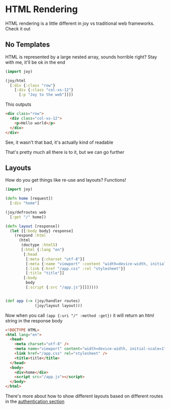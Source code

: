 # HTML Rendering

HTML rendering is a little different in joy vs traditional web frameworks. Check it out

## No Templates

HTML is represented by a large nested array, sounds horrible right? Stay with me, it'll be ok in the end

```clojure
(import joy)

(joy/html
  [:div {:class "row"}
    [:div {:class "col-xs-12"}
      [:p "Joy to the web"]]])
```

This outputs

```html
<div class="row">
  <div class="col-xs-12">
    <p>Hello world</p>
  </div>
</div>
```

See, it wasn't that bad, it's actually kind of readable

That's pretty much all there is to it, but we can go further

## Layouts

How do you get things like re-use and layouts? Functions!

```clojure
(import joy)

(defn home [request])
  [:div "home"]

(joy/defroutes web
  [:get "/" home])

(defn layout [response])
  (let [{:body body} response]
    (respond :html
      (html
       (doctype :html5)
       [:html {:lang "en"}
        [:head
         [:meta {:charset "utf-8"}]
         [:meta {:name "viewport" :content "width=device-width, initial-scale=1"}]
         [:link {:href "/app.css" :rel "stylesheet"}]
         [:title "title"]]
        [:body
         body
         [:script {:src "/app.js"}]]]))))


(def app (-> (joy/handler routes)
             (joy/layout layout)))
```

Now when you call `(app {:uri "/" :method :get})` it will return an html string in the response body

```html
<!DOCTYPE HTML>
<html lang="en">
  <head>
    <meta charset="utf-8" />
    <meta name="viewport" content="width=device-width, initial-scale=1" />
    <link href="/app.css" rel="stylesheet" />
    <title>title</title>
  </head>
  <body>
    <div>home</div>
    <script src="/app.js"></script>
  </body>
</html>
```

There's more about how to show different layouts based on different routes in the [authentication section](authentication.md)
